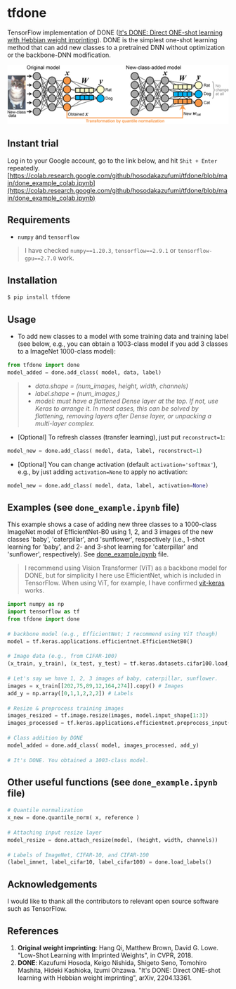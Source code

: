 # tfdone

TensorFlow implementation of DONE ([It's DONE: Direct ONE-shot learning with Hebbian weight imprinting](https://arxiv.org/abs/2204.13361)). DONE is the simplest one-shot learning method that can add new classes to a pretrained DNN without optimization or the backbone-DNN modification.


![scheme of DONE](https://raw.githubusercontent.com/hosodakazufumi/tfdone/master/fig/fig1.png)


## Instant trial

Log in to your Google account, go to the link below, and hit `Shit + Enter` repeatedly.
[https://colab.research.google.com/github/hosodakazufumi/tfdone/blob/main/done_example_colab.ipynb](https://colab.research.google.com/github/hosodakazufumi/tfdone/blob/main/done_example_colab.ipynb)


## Requirements

* `numpy` and  `tensorflow`
> I have checked `numpy==1.20.3`, `tensorflow==2.9.1` or `tensorflow-gpu==2.7.0` work.


## Installation

```bash
$ pip install tfdone
```


## Usage

* To add new classes to a model with some training data and training label (see below, e.g., you can obtain a 1003-class model if you add 3 classes to a ImageNet 1000-class model):

```python
from tfdone import done
model_added = done.add_class( model, data, label)
```
> - *data.shape = (num_images, height, width, channels)*  
> - *label.shape = (num_images,)*  
> - *model: must have a flattened Dense layer at the top. If not, use Keras to arrange it. In most cases, this can be solved by flattening, removing layers after Dense layer, or unpacking a multi-layer complex.* 


* [Optional] To refresh classes (transfer learning), just put `reconstruct=1`:

```python
model_new = done.add_class( model, data, label, reconstruct=1)
```


* [Optional] You can change activation (default `activation='softmax'`), e.g., by just adding `activation=None` to apply no activation:

```python
model_new = done.add_class( model, data, label, activation=None)
```



## Examples  (see `done_example.ipynb` file)

This example shows a case of adding new three classes to a 1000-class ImageNet model of EfficientNet-B0 using 1, 2, and 3 images of the new classes 'baby', 'caterpillar', and 'sunflower', respectively (i.e., 1-shot learning for 'baby', and 2- and 3-shot learning for 'caterpillar' and 'sunflower', respectively). See [done_example.ipynb](https://github.com/hosodakazufumi/tfdone/blob/main/done_example.ipynb) file.
> I recommend using Vision Transformer (ViT) as a backbone model for DONE, but for simplicity I here use EfficientNet, which is included in TensorFlow. When using ViT, for example, I have confirmed [vit-keras](https://github.com/faustomorales/vit-keras) works. 

```python
import numpy as np
import tensorflow as tf
from tfdone import done

# backbone model (e.g., EfficientNet; I recommend using ViT though)
model = tf.keras.applications.efficientnet.EfficientNetB0()

# Image data (e.g., from CIFAR-100)
(x_train, y_train), (x_test, y_test) = tf.keras.datasets.cifar100.load_data()

# Let's say we have 1, 2, 3 images of baby, caterpillar, sunflower. 
images = x_train[[202,75,89,12,164,274]].copy() # Images
add_y = np.array([0,1,1,2,2,2]) # Labels

# Resize & preprocess training images
images_resized = tf.image.resize(images, model.input_shape[1:3])
images_processed = tf.keras.applications.efficientnet.preprocess_input(images_resized)

# Class addition by DONE
model_added = done.add_class( model, images_processed, add_y)

# It's DONE. You obtained a 1003-class model.

```


## Other useful functions  (see `done_example.ipynb` file)
```python
# Quantile normalization
x_new = done.quantile_norm( x, reference )

# Attaching input resize layer
model_resize = done.attach_resize(model, (height, width, channels))

# Labels of ImageNet, CIFAR-10, and CIFAR-100
(label_imnet, label_cifar10, label_cifar100) = done.load_labels()
```



## Acknowledgements
I would like to thank all the contributors to relevant open source software such as TensorFlow. 

## References

1) **Original weight imprinting**: Hang Qi, Matthew Brown, David G. Lowe. "Low-Shot Learning with Imprinted Weights", in CVPR, 2018.
2)  **DONE**: Kazufumi Hosoda, Keigo Nishida, Shigeto Seno, Tomohiro Mashita, Hideki Kashioka, Izumi Ohzawa. "It's DONE: Direct ONE-shot learning with Hebbian weight imprinting", arXiv, 2204.13361.

